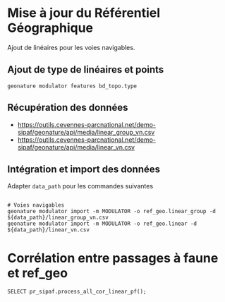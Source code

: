# Mise à jour du Référentiel Géographique

Ajout de linéaires pour les voies navigables.

## Ajout de type de linéaires et points

```
geonature modulator features bd_topo.type
```

## Récupération des données

- https://outils.cevennes-parcnational.net/demo-sipaf/geonature/api/media/linear_group_vn.csv
- https://outils.cevennes-parcnational.net/demo-sipaf/geonature/api/media/linear_vn.csv

## Intégration et import des données

Adapter `data_path` pour les commandes suivantes

```

# Voies navigables
geonature modulator import -m MODULATOR -o ref_geo.linear_group -d ${data_path}/linear_group_vn.csv
geonature modulator import -m MODULATOR -o ref_geo.linear -d ${data_path}/linear_vn.csv

```

# Corrélation entre passages à faune et ref_geo

```
SELECT pr_sipaf.process_all_cor_linear_pf();
```
